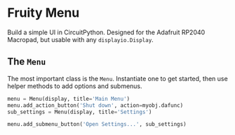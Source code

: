 # Fruity Menu
Build a simple UI in CircuitPython. Designed for the Adafruit RP2040 Macropad, but usable with any `displayio.Display`.

## The `Menu`
The most important class is the `Menu`. Instantiate one to get started, then use helper methods
to add options and submenus.

```py
menu = Menu(display, title='Main Menu')
menu.add_action_button('Shut down', action=myobj.dafunc)
sub_settings = Menu(display, title='Settings')

menu.add_submenu_button('Open Settings...', sub_settings)
```

